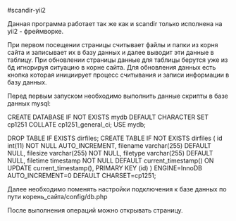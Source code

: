 #scandir-yii2

Данная программа работает так же как и scandir только исполнена на yii2 - фреймворке.

При первом посещении страницы считывает файлы и папки из корня сайта и записывает их в базу данных и далее выводит эти данные в таблицу. При обновлении страницы данные для таблицы берутся уже из бд игнорируя ситуацию в корне сайта. Для обновления данных есть кнопка которая инициирует процесс считывания и записи информации в базу данных.

Перед первым запуском необходимо выполнить данные скрипты в базе данных mysql:

CREATE DATABASE IF NOT EXISTS mydb DEFAULT CHARACTER SET cp1251 COLLATE cp1251_general_ci; USE mydb;

DROP TABLE IF EXISTS dirfiles; CREATE TABLE IF NOT EXISTS dirfiles ( id int(11) NOT NULL AUTO_INCREMENT, filename varchar(255) DEFAULT NULL, filesize varchar(255) NOT NULL, filetype varchar(255) DEFAULT NULL, filetime timestamp NOT NULL DEFAULT current_timestamp() ON UPDATE current_timestamp(), PRIMARY KEY (id) ) ENGINE=InnoDB AUTO_INCREMENT=0 DEFAULT CHARSET=cp1251;

Далее необходимо поменять настройки подключения к базе данных по пути корень_сайта/config/db.php

После выполнения операций можно открывать страницу.
